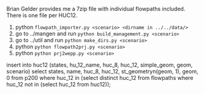 
Brian Gelder provides me a 7zip file with individual flowpaths included.  There
is one file per HUC12.

1. python `flowpath_importer.py <scenario> <dirname in ../../data/>`
2. go to ../mangen and run `python build_management.py <scenario>`
3. go to ../util and run `python make_dirs.py <scenario>`
4. python `python flowpath2prj.py <scenario>`
5. python `python prj2wepp.py <scenario>`

 insert into huc12
 (states, hu_12_name, huc_8, huc_12, simple_geom, geom, scenario)
 select states, name, huc_8, huc_12, st_geometryn(geom, 1),
 geom, 0 from p200 where huc_12 in
 	(select distinct huc_12 from flowpaths where huc_12 not in
 		(select huc_12 from huc12));